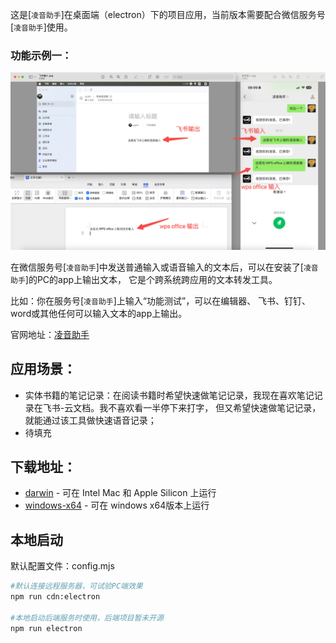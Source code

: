 这是[`凌音助手`]在桌面端（electron）下的项目应用，当前版本需要配合微信服务号[`凌音助手`]使用。

### 功能示例一：
![<img src="public/output.png" alt="项目截图" width="800"/>](public/output.png)

在微信服务号[`凌音助手`]中发送普通输入或语音输入的文本后，可以在安装了[`凌音助手`]的PC的app上输出文本，
它是个跨系统跨应用的文本转发工具。

比如：你在服务号[`凌音助手`]上输入“功能测试”，可以在编辑器、
飞书、钉钉、word或其他任何可以输入文本的app上输出。

官网地址：[凌音助手](https://nextvoice.cn)

## 应用场景：
- 实体书籍的笔记记录：在阅读书籍时希望快速做笔记记录，我现在喜欢笔记记录在飞书-云文档。我不喜欢看一半停下来打字，
但又希望快速做笔记记录，就能通过该工具做快速语音记录；
- 待填充

## 下载地址：

- [darwin](https://nextjs.org/docs) - 可在 Intel Mac 和 Apple Silicon 上运行
- [windows-x64](https://nextjs.org/learn) - 可在 windows x64版本上运行

## 本地启动

默认配置文件：config.mjs

```bash
#默认连接远程服务器，可试验PC端效果
npm run cdn:electron  

#本地启动后端服务时使用，后端项目暂未开源
npm run electron  
```
